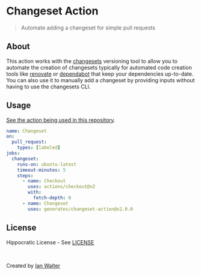# Changeset Action
> Automate adding a changeset for simple pull requests

## About

This action works with the [changesets][changesetsUrl] versioning tool to allow
you to automate the creation of changesets typically for automated code creation
tools like [renovate][renovateUrl] or [dependabot][dependabotUrl] that keep your
dependencies up-to-date. You can also use it to manually add a changeset by
providing inputs without having to use the changesets CLI.

## Usage

[See the action being used in this repository][workflowUrl].

```yml
name: Changeset
on:
  pull_request:
    types: [labeled]
jobs:
  changeset:
    runs-on: ubuntu-latest
    timeout-minutes: 5
    steps:
      - name: Checkout
        uses: actions/checkout@v2
        with:
          fetch-depth: 0
      - name: Changeset
        uses: generates/changeset-action@v2.0.0
```

## License

Hippocratic License - See [LICENSE][licenseUrl]

&nbsp;

Created by [Ian Walter](https://ianwalter.dev)

[changesetsUrl]: https://github.com/atlassian/changesets
[renovateUrl]: https://renovatebot.com
[dependabotUrl]: https://dependabot.com/
[workflowUrl]: https://github.com/generates/changeset-action/blob/main/.github/workflows/changeset.yml
[licenseUrl]: https://github.com/generates/changeset-action/blob/main/LICENSE
